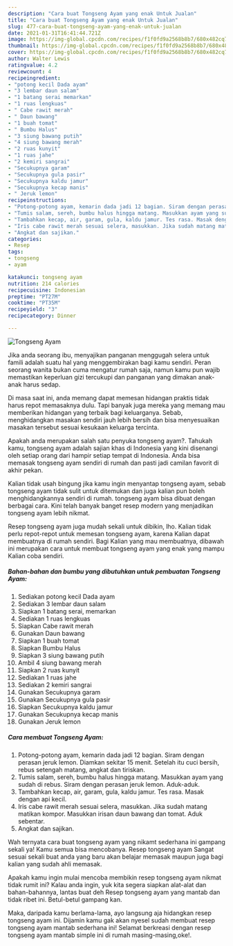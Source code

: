 ```yaml
---
description: "Cara buat Tongseng Ayam yang enak Untuk Jualan"
title: "Cara buat Tongseng Ayam yang enak Untuk Jualan"
slug: 477-cara-buat-tongseng-ayam-yang-enak-untuk-jualan
date: 2021-01-31T16:41:44.721Z
image: https://img-global.cpcdn.com/recipes/f1f0fd9a2568b8b7/680x482cq70/tongseng-ayam-foto-resep-utama.jpg
thumbnail: https://img-global.cpcdn.com/recipes/f1f0fd9a2568b8b7/680x482cq70/tongseng-ayam-foto-resep-utama.jpg
cover: https://img-global.cpcdn.com/recipes/f1f0fd9a2568b8b7/680x482cq70/tongseng-ayam-foto-resep-utama.jpg
author: Walter Lewis
ratingvalue: 4.2
reviewcount: 4
recipeingredient:
- "potong kecil Dada ayam"
- "3 lembar daun salam"
- "1 batang serai memarkan"
- "1 ruas lengkuas"
- " Cabe rawit merah"
- " Daun bawang"
- "1 buah tomat"
- " Bumbu Halus"
- "3 siung bawang putih"
- "4 siung bawang merah"
- "2 ruas kunyit"
- "1 ruas jahe"
- "2 kemiri sangrai"
- "Secukupnya garam"
- "Secukupnya gula pasir"
- "Secukupnya kaldu jamur"
- "Secukupnya kecap manis"
- " Jeruk lemon"
recipeinstructions:
- "Potong-potong ayam, kemarin dada jadi 12 bagian. Siram dengan perasan jeruk lemon. Diamkan sekitar 15 menit. Setelah itu cuci bersih, rebus setengah matang, angkat dan tiriskan."
- "Tumis salam, sereh, bumbu halus hingga matang. Masukkan ayam yang sudah di rebus. Siram dengan perasan jeruk lemon. Aduk-aduk."
- "Tambahkan kecap, air, garam, gula, kaldu jamur. Tes rasa. Masak dengan api kecil."
- "Iris cabe rawit merah sesuai selera, masukkan. Jika sudah matang matikan kompor. Masukkan irisan daun bawang dan tomat. Aduk sebentar."
- "Angkat dan sajikan."
categories:
- Resep
tags:
- tongseng
- ayam

katakunci: tongseng ayam 
nutrition: 214 calories
recipecuisine: Indonesian
preptime: "PT27M"
cooktime: "PT35M"
recipeyield: "3"
recipecategory: Dinner

---
```



![Tongseng Ayam](https://img-global.cpcdn.com/recipes/f1f0fd9a2568b8b7/680x482cq70/tongseng-ayam-foto-resep-utama.jpg)

Jika anda seorang ibu, menyajikan panganan menggugah selera untuk famili adalah suatu hal yang menggembirakan bagi kamu sendiri. Peran seorang  wanita bukan cuma mengatur rumah saja, namun kamu pun wajib memastikan keperluan gizi tercukupi dan panganan yang dimakan anak-anak harus sedap.

Di masa  saat ini, anda memang dapat memesan hidangan praktis tidak harus repot memasaknya dulu. Tapi banyak juga mereka yang memang mau memberikan hidangan yang terbaik bagi keluarganya. Sebab, menghidangkan masakan sendiri jauh lebih bersih dan bisa menyesuaikan masakan tersebut sesuai kesukaan keluarga tercinta. 



Apakah anda merupakan salah satu penyuka tongseng ayam?. Tahukah kamu, tongseng ayam adalah sajian khas di Indonesia yang kini disenangi oleh setiap orang dari hampir setiap tempat di Indonesia. Anda bisa memasak tongseng ayam sendiri di rumah dan pasti jadi camilan favorit di akhir pekan.

Kalian tidak usah bingung jika kamu ingin menyantap tongseng ayam, sebab tongseng ayam tidak sulit untuk ditemukan dan juga kalian pun boleh menghidangkannya sendiri di rumah. tongseng ayam bisa dibuat dengan berbagai cara. Kini telah banyak banget resep modern yang menjadikan tongseng ayam lebih nikmat.

Resep tongseng ayam juga mudah sekali untuk dibikin, lho. Kalian tidak perlu repot-repot untuk memesan tongseng ayam, karena Kalian dapat membuatnya di rumah sendiri. Bagi Kalian yang mau membuatnya, dibawah ini merupakan cara untuk membuat tongseng ayam yang enak yang mampu Kalian coba sendiri.

<!--inarticleads1-->

##### Bahan-bahan dan bumbu yang dibutuhkan untuk pembuatan Tongseng Ayam:

1. Sediakan potong kecil Dada ayam
1. Sediakan 3 lembar daun salam
1. Siapkan 1 batang serai, memarkan
1. Sediakan 1 ruas lengkuas
1. Siapkan  Cabe rawit merah
1. Gunakan  Daun bawang
1. Siapkan 1 buah tomat
1. Siapkan  Bumbu Halus
1. Siapkan 3 siung bawang putih
1. Ambil 4 siung bawang merah
1. Siapkan 2 ruas kunyit
1. Sediakan 1 ruas jahe
1. Sediakan 2 kemiri sangrai
1. Gunakan Secukupnya garam
1. Gunakan Secukupnya gula pasir
1. Siapkan Secukupnya kaldu jamur
1. Gunakan Secukupnya kecap manis
1. Gunakan  Jeruk lemon




<!--inarticleads2-->

##### Cara membuat Tongseng Ayam:

1. Potong-potong ayam, kemarin dada jadi 12 bagian. Siram dengan perasan jeruk lemon. Diamkan sekitar 15 menit. Setelah itu cuci bersih, rebus setengah matang, angkat dan tiriskan.
1. Tumis salam, sereh, bumbu halus hingga matang. Masukkan ayam yang sudah di rebus. Siram dengan perasan jeruk lemon. Aduk-aduk.
1. Tambahkan kecap, air, garam, gula, kaldu jamur. Tes rasa. Masak dengan api kecil.
1. Iris cabe rawit merah sesuai selera, masukkan. Jika sudah matang matikan kompor. Masukkan irisan daun bawang dan tomat. Aduk sebentar.
1. Angkat dan sajikan.




Wah ternyata cara buat tongseng ayam yang nikamt sederhana ini gampang sekali ya! Kamu semua bisa mencobanya. Resep tongseng ayam Sangat sesuai sekali buat anda yang baru akan belajar memasak maupun juga bagi kalian yang sudah ahli memasak.

Apakah kamu ingin mulai mencoba membikin resep tongseng ayam nikmat tidak rumit ini? Kalau anda ingin, yuk kita segera siapkan alat-alat dan bahan-bahannya, lantas buat deh Resep tongseng ayam yang mantab dan tidak ribet ini. Betul-betul gampang kan. 

Maka, daripada kamu berlama-lama, ayo langsung aja hidangkan resep tongseng ayam ini. Dijamin kamu gak akan nyesel sudah membuat resep tongseng ayam mantab sederhana ini! Selamat berkreasi dengan resep tongseng ayam mantab simple ini di rumah masing-masing,oke!.

